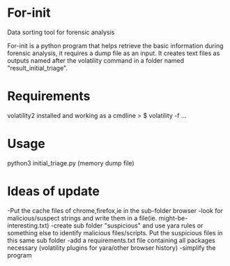 # For-init
Data sorting tool for forensic analysis

For-init is a python program that helps retrieve the basic information during forensic analysis, it requires a dump file as an input. It creates text files as outputs named after the volatility command in a folder named "result_initial_triage".

# Requirements

volatility2 installed and working as a cmdline > $ volatility -f ...

# Usage

python3 initial_triage.py (memory dump file)

# Ideas of update

-Put the cache files of chrome,firefox,ie in the sub-folder browser 
-look for malicious/suspect strings and write them in a file(ie. might-be-interesting.txt)
-create sub folder "suspicious" and use yara rules or something else to identify malicious files/scripts. Put the suspicious files in this same sub folder
-add a requirements.txt file containing all packages necessary (volatility plugins for yara/other browser history) 
-simplify the program